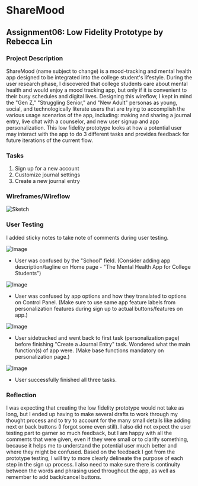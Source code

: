 # ShareMood
## Assignment06: Low Fidelity Prototype by Rebecca Lin

### Project Description
ShareMood (name subject to change) is a mood-tracking and mental health app designed to be integrated into the college student's lifestyle. During the user research phase, I discovered that college students care about mental health and would enjoy a mood tracking app, but only if it is convenient to their busy schedules and digital lives. Designing this wireflow, I kept in mind the "Gen Z," "Struggling Senior," and "New Adult" personas as young, social, and technologically literate users that are trying to accomplish the various usage scenarios of the app, including: making and sharing a journal entry, live chat with a counselor, and new user signup and app personalization. This low fidelity prototype looks at how a potential user may interact with the app to do 3 different tasks and provides feedback for future iterations of the current flow.

### Tasks
1. Sign up for a new account
2. Customize journal settings
3. Create a new journal entry

### Wireframes/Wireflow
![Sketch](https://i.ibb.co/jZwB4qb/6-BFC3408-57-E4-439-F-A8-FD-24-D686-B8-D805.jpg)

### User Testing
I added sticky notes to take note of comments during user testing.

![Image](https://i.ibb.co/NYRvtQ9/D5006634-F3-EC-43-A7-9-AAE-BB20-CAE0296-E.jpg)
- User was confused by the "School" field. (Consider adding app description/tagline on Home page - "The Mental Health App for College Students")

![Image](https://i.ibb.co/dBK4h0V/ACDE5-FF5-C457-4265-B32-E-AC3-A6-C3-EDA2-A.jpg)
- User was confused by app options and how they translated to options on Control Panel. (Make sure to use same app feature labels from personalization features during sign up to actual buttons/features on app.)

![Image](https://i.ibb.co/T0kdc3r/B2722-F95-7518-40-A3-959-C-1133-D7440-D4-A.jpg)
- User sidetracked and went back to first task (personalization page) before finishing "Create a Journal Entry" task. Wondered what the main function(s) of app were. (Make base functions mandatory on personalization page.)

![Image](https://i.ibb.co/3yYm1dD/D2-D34909-DEA0-4-A51-B0-E0-EFFE6-CD9697-A.jpg)
- User successfully finished all three tasks.

### Reflection
I was expecting that creating the low fidelity prototype would not take as long, but I ended up having to make several drafts to work through my thought process and to try to account for the many small details like adding next or back buttons (I forgot some even still). I also did not expect the user testing part to garner so much feedback, but I am happy with all the comments that were given, even if they were small or to clarify something, because it helps me to understand the potential user much better and where they might be confused. Based on the feedback I got from the prototype testing, I will try to more clearly delineate the purpose of each step in the sign up process. I also need to make sure there is continuity between the words and phrasing used throughout the app, as well as remember to add back/cancel buttons.




